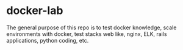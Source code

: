 # docker-lab

The general purpose of this repo is to test docker knowledge, scale environments with docker, test stacks web like, nginx, ELK, rails applications, python coding, etc.
